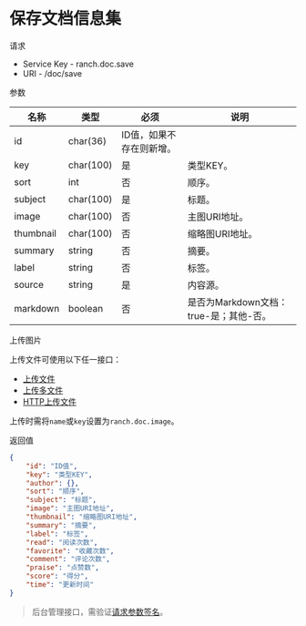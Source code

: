 # 保存文档信息集

请求
- Service Key - ranch.doc.save
- URI - /doc/save

参数

|名称|类型|必须|说明|
|---|---|---|---|
|id|char(36)|ID值，如果不存在则新增。|
|key|char(100)|是|类型KEY。|
|sort|int|否|顺序。|
|subject|char(100)|是|标题。|
|image|char(100)|否|主图URI地址。|
|thumbnail|char(100)|否|缩略图URI地址。|
|summary|string|否|摘要。|
|label|string|否|标签。|
|source|string|是|内容源。|
|markdown|boolean|否|是否为Markdown文档：true-是；其他-否。|

上传图片

上传文件可使用以下任一接口：
- [上传文件](https://github.com/heisedebaise/tephra/blob/master/tephra-ctrl/doc/upload.md)
- [上传多文件](https://github.com/heisedebaise/tephra/blob/master/tephra-ctrl/doc/uploads.md)
- [HTTP上传文件](https://github.com/heisedebaise/tephra/blob/master/tephra-ctrl-http/doc/upload.md)

上传时需将`name`或`key`设置为`ranch.doc.image`。

返回值
```json
{
    "id": "ID值",
    "key": "类型KEY",
    "author": {},
    "sort": "顺序",
    "subject": "标题",
    "image": "主图URI地址",
    "thumbnail": "缩略图URI地址",
    "summary": "摘要",
    "label": "标签",
    "read": "阅读次数",
    "favorite": "收藏次数",
    "comment": "评论次数",
    "praise": "点赞数",
    "score": "得分",
    "time": "更新时间"
}
```

> 后台管理接口，需验证[请求参数签名](https://github.com/heisedebaise/tephra/blob/master/tephra-ctrl/doc/sign.md)。
